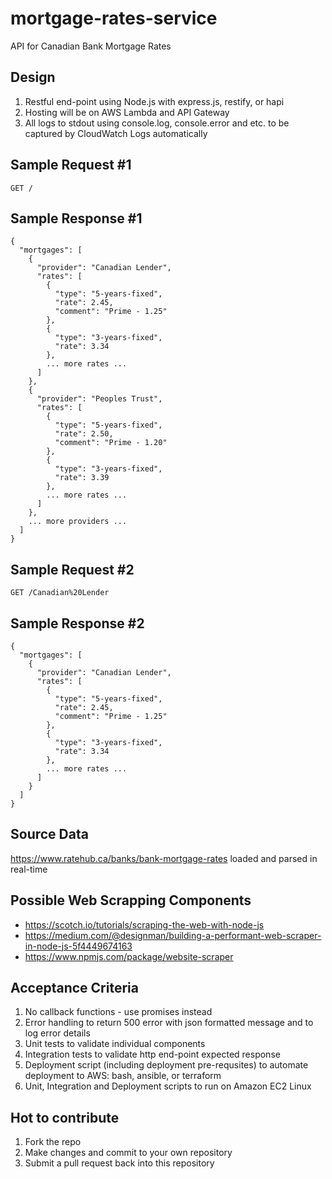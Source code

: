 # mortgage-rates-service
API for Canadian Bank Mortgage Rates

## Design

1. Restful end-point using Node.js with express.js, restify, or hapi 
1. Hosting will be on AWS Lambda and API Gateway
1. All logs to stdout using console.log, console.error and etc. to be captured by CloudWatch Logs automatically

## Sample Request #1

```
GET /
```
## Sample Response #1

```
{
  "mortgages": [
    {
      "provider": "Canadian Lender",
      "rates": [
        {
          "type": "5-years-fixed",
          "rate": 2.45,
          "comment": "Prime - 1.25"
        },
        {
          "type": "3-years-fixed",
          "rate": 3.34
        },
        ... more rates ...
      ]
    },
    {
      "provider": "Peoples Trust",
      "rates": [
        {
          "type": "5-years-fixed",
          "rate": 2.50,
          "comment": "Prime - 1.20"
        },
        {
          "type": "3-years-fixed",
          "rate": 3.39
        },
        ... more rates ...
      ]
    },
    ... more providers ...
  ]
}
```

## Sample Request #2

```
GET /Canadian%20Lender
```
## Sample Response #2

```
{
  "mortgages": [
    {
      "provider": "Canadian Lender",
      "rates": [
        {
          "type": "5-years-fixed",
          "rate": 2.45,
          "comment": "Prime - 1.25"
        },
        {
          "type": "3-years-fixed",
          "rate": 3.34
        },
        ... more rates ...
      ]
    }
  ]
}
```

## Source Data

https://www.ratehub.ca/banks/bank-mortgage-rates loaded and parsed in real-time

## Possible Web Scrapping Components

 * https://scotch.io/tutorials/scraping-the-web-with-node-js
 * https://medium.com/@designman/building-a-performant-web-scraper-in-node-js-5f4449674163
 * https://www.npmjs.com/package/website-scraper

## Acceptance Criteria

1. No callback functions - use promises instead
2. Error handling to return 500 error with json formatted message and to log error details 
3. Unit tests to validate individual components
4. Integration tests to validate http end-point expected response
5. Deployment script (including deployment pre-requsites) to automate deployment to AWS: bash, ansible, or terraform
6. Unit, Integration and Deployment scripts to run on Amazon EC2 Linux

## Hot to contribute

1. Fork the repo
2. Make changes and commit to your own repository
3. Submit a pull request back into this repository
